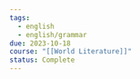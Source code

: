 ```yaml
---
tags:
  - english
  - english/grammar
due: 2023-10-18
course: "[[World Literature]]"
status: Complete
---
```

